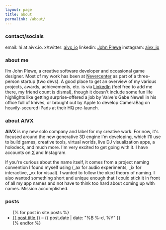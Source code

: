 ```yaml
---
layout: page
title: about
permalink: /about/
---
```


### contact/socials

email: hi at aivx.io.
x/twitter: [aivx_io](https://www.x.com/aivx_io)
linkedin: [John Plewe](https://www.linkedin.com/in/johnplewe/) 
instagram: [aivx_io](https://www.instagram.com/aivx_io)


### about me

I’m John Plewe, a creative software developer and occasional game designer. Most of my work has been at [Nevercenter](https://nevercenter.com) as part of a three-person startup (two devs). A good place to get an overview of my various projects, awards, achievements, etc. is via [LinkedIn](https://www.linkedin.com/in/johnplewe/) (feel free to add me there, my friend count is dismal), though it doesn't include some fun life highlights like getting surprise-offered a job by Valve's Gabe Newell in his office full of knives, or brought out by Apple to develop CameraBag on heavily-secured iPads at their HQ pre-launch.


### about AIVX

**AIVX** is my new solo company and label for my creative work. For now, it's focused around the new generative 3D engine I'm developing, which I'll use to build games, creative tools, virtual worlds, live DJ visualization apps, a holodeck, and much more. I'm very excited to get going with it. I have accounts on [X](x.com/aivx_io) and Instagram.

If you're curious about the name itself, it comes from a project naming convention I found myself using (_ax for audio experiments, _ix for interactive, _vx for visual). I wanted to follow the xkcd theory of naming. I also wanted something short and unique enough that I could stick it in front of all my app names and not have to think too hard about coming up with names. Mission accomplished.

### posts

<ul>
  {% for post in site.posts %}
    <li>
      <a href="{{ post.url }}">{{ post.title }}</a> – {{ post.date | date: "%B %-d, %Y" }}
    </li>
  {% endfor %}
</ul>